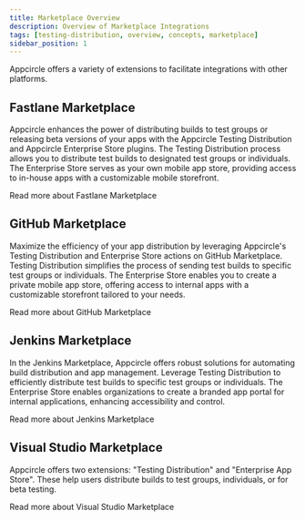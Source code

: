```yaml
---
title: Marketplace Overview
description: Overview of Marketplace Integrations
tags: [testing-distribution, overview, concepts, marketplace]
sidebar_position: 1
---
```


Appcircle offers a variety of extensions to facilitate integrations with other platforms.

## Fastlane Marketplace

Appcircle enhances the power of distributing builds to test groups or releasing beta versions of your apps with the Appcircle Testing Distribution and Appcircle Enterprise Store plugins. 
The Testing Distribution process allows you to distribute test builds to designated test groups or individuals. The Enterprise Store serves as your own mobile app store, providing access to in-house apps with a customizable mobile storefront.

<ContentRef url="/marketplace/fastlane">
Read more about Fastlane Marketplace
</ContentRef>

## GitHub Marketplace

Maximize the efficiency of your app distribution by leveraging Appcircle's Testing Distribution and Enterprise Store actions on GitHub Marketplace. 
Testing Distribution simplifies the process of sending test builds to specific test groups or individuals. The Enterprise Store enables you to create a private mobile app store, offering access to internal apps with a customizable storefront tailored to your needs.

<ContentRef url="/marketplace/github-marketplace">
Read more about GitHub Marketplace
</ContentRef>

## Jenkins Marketplace

In the Jenkins Marketplace, Appcircle offers robust solutions for automating build distribution and app management. 
Leverage Testing Distribution to efficiently distribute test builds to specific test groups or individuals. The Enterprise Store enables organizations to create a branded app portal for internal applications, enhancing accessibility and control.

<ContentRef url="/marketplace/jenkins">
Read more about Jenkins Marketplace
</ContentRef>

## Visual Studio Marketplace

Appcircle offers two extensions: "Testing Distribution" and "Enterprise App Store". These help users distribute builds to test groups, individuals, or for beta testing.

<ContentRef url="/marketplace/visual-studio-marketplace">
Read more about Visual Studio Marketplace
</ContentRef>
